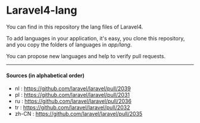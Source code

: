 Laravel4-lang
=============

You can find in this repository the lang files of Laravel4.

To add languages in your application, it's easy, you clone this repository, and you copy the folders of languages in *app/lang*.

You can propose new languages and help to verify pull requests.

---

#### Sources (in alphabetical order)

* nl : https://github.com/laravel/laravel/pull/2039
* pl : https://github.com/laravel/laravel/pull/2031
* ru : https://github.com/laravel/laravel/pull/2036
* tr : https://github.com/laravel/laravel/pull/2032
* zh-CN : https://github.com/laravel/laravel/pull/2035
